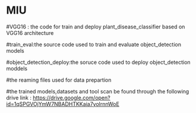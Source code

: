 # MIU
#VGG16 : the code for train and deploy plant_disease_classifier based on VGG16 architecture 


#train_eval:the source code used to train and evaluate object_detection models


#object_detection_deploy:the soruce code used to deploy object_detection moddels

#the reaming files used for data prepartion

#the trained models,datasets and tool scan be found through the following drive link :
https://drive.google.com/open?id=1qSPGVOjYmW7NBADHTKKaia7yolrnnWoE


